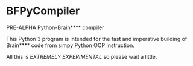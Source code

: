 # BFPyCompiler
PRE-ALPHA Python-Brain**** compiler

This Python 3 program is intended for the fast and imperative building of Brain**** code from simpy Python OOP instruction.

All this is *EXTREMELY EXPERIMENTAL* so please wait a little.
